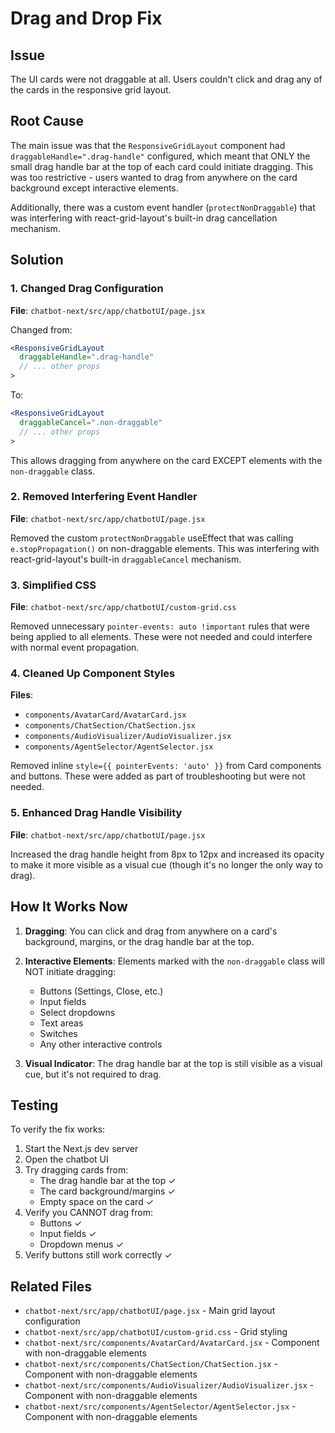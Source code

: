 # Drag and Drop Fix

## Issue
The UI cards were not draggable at all. Users couldn't click and drag any of the cards in the responsive grid layout.

## Root Cause
The main issue was that the `ResponsiveGridLayout` component had `draggableHandle=".drag-handle"` configured, which meant that ONLY the small drag handle bar at the top of each card could initiate dragging. This was too restrictive - users wanted to drag from anywhere on the card background except interactive elements.

Additionally, there was a custom event handler (`protectNonDraggable`) that was interfering with react-grid-layout's built-in drag cancellation mechanism.

## Solution

### 1. Changed Drag Configuration
**File**: `chatbot-next/src/app/chatbotUI/page.jsx`

Changed from:
```jsx
<ResponsiveGridLayout
  draggableHandle=".drag-handle"
  // ... other props
>
```

To:
```jsx
<ResponsiveGridLayout
  draggableCancel=".non-draggable"
  // ... other props
>
```

This allows dragging from anywhere on the card EXCEPT elements with the `non-draggable` class.

### 2. Removed Interfering Event Handler
**File**: `chatbot-next/src/app/chatbotUI/page.jsx`

Removed the custom `protectNonDraggable` useEffect that was calling `e.stopPropagation()` on non-draggable elements. This was interfering with react-grid-layout's built-in `draggableCancel` mechanism.

### 3. Simplified CSS
**File**: `chatbot-next/src/app/chatbotUI/custom-grid.css`

Removed unnecessary `pointer-events: auto !important` rules that were being applied to all elements. These were not needed and could interfere with normal event propagation.

### 4. Cleaned Up Component Styles
**Files**: 
- `components/AvatarCard/AvatarCard.jsx`
- `components/ChatSection/ChatSection.jsx`
- `components/AudioVisualizer/AudioVisualizer.jsx`
- `components/AgentSelector/AgentSelector.jsx`

Removed inline `style={{ pointerEvents: 'auto' }}` from Card components and buttons. These were added as part of troubleshooting but were not needed.

### 5. Enhanced Drag Handle Visibility
**File**: `chatbot-next/src/app/chatbotUI/page.jsx`

Increased the drag handle height from 8px to 12px and increased its opacity to make it more visible as a visual cue (though it's no longer the only way to drag).

## How It Works Now

1. **Dragging**: You can click and drag from anywhere on a card's background, margins, or the drag handle bar at the top.

2. **Interactive Elements**: Elements marked with the `non-draggable` class will NOT initiate dragging:
   - Buttons (Settings, Close, etc.)
   - Input fields
   - Select dropdowns
   - Text areas
   - Switches
   - Any other interactive controls

3. **Visual Indicator**: The drag handle bar at the top is still visible as a visual cue, but it's not required to drag.

## Testing
To verify the fix works:
1. Start the Next.js dev server
2. Open the chatbot UI
3. Try dragging cards from:
   - The drag handle bar at the top ✓
   - The card background/margins ✓
   - Empty space on the card ✓
4. Verify you CANNOT drag from:
   - Buttons ✓
   - Input fields ✓
   - Dropdown menus ✓
5. Verify buttons still work correctly ✓

## Related Files
- `chatbot-next/src/app/chatbotUI/page.jsx` - Main grid layout configuration
- `chatbot-next/src/app/chatbotUI/custom-grid.css` - Grid styling
- `chatbot-next/src/components/AvatarCard/AvatarCard.jsx` - Component with non-draggable elements
- `chatbot-next/src/components/ChatSection/ChatSection.jsx` - Component with non-draggable elements
- `chatbot-next/src/components/AudioVisualizer/AudioVisualizer.jsx` - Component with non-draggable elements
- `chatbot-next/src/components/AgentSelector/AgentSelector.jsx` - Component with non-draggable elements
